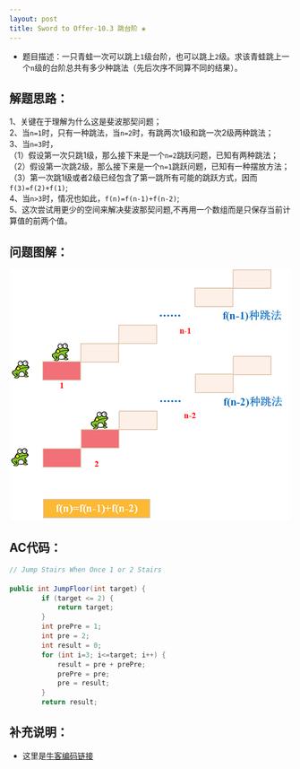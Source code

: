 ```yaml
---
layout: post
title: Sword to Offer-10.3 跳台阶 ❀
---
```


* 题目描述：一只青蛙一次可以跳上`1`级台阶，也可以跳上`2`级。求该青蛙跳上一个`n`级的台阶总共有多少种跳法（先后次序不同算不同的结果）。


## 解题思路：

1、关键在于理解为什么这是斐波那契问题；   
2、当`n=1`时，只有一种跳法，当`n=2`时，有跳两次1级和跳一次2级两种跳法；   
3、当`n=3`时，    
（1）假设第一次只跳1级，那么接下来是一个`n=2`跳跃问题，已知有两种跳法；   
（2）假设第一次跳2级，那么接下来是一个`n=1`跳跃问题，已知有一种摆放方法；    
（3）第一次跳1级或者2级已经包含了第一跳所有可能的跳跃方式，因而`f(3)=f(2)+f(1)`;  
4、当`n>3`时，情况也如此，`f(n)=f(n-1)+f(n-2)`;  
5、这次尝试用更少的空间来解决斐波那契问题,不再用一个数组而是只保存当前计算值的前两个值。  

## 问题图解：

<center>
    <img src="/assets/img/blog/sword-offer-10.3.png">
</center>

## AC代码：

```java
// Jump Stairs When Once 1 or 2 Stairs

public int JumpFloor(int target) {
        if (target <= 2) {
            return target;
        }
        int prePre = 1;
        int pre = 2;
        int result = 0;
        for (int i=3; i<=target; i++) {
            result = pre + prePre;
            prePre = pre;
            pre = result;
        }
        return result;
```

## 补充说明：

* 这里是[牛客编码链接](https://www.nowcoder.com/practice/8c82a5b80378478f9484d87d1c5f12a4?tpId=13&tqId=11161&tPage=1&rp=1&ru=%2Fta%2Fcoding-interviews&qru=%2Fta%2Fcoding-interviews%2Fquestion-ranking)